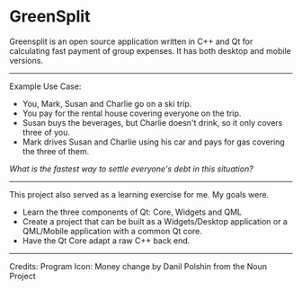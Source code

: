 # GreenSplit

Greensplit is an open source application written in C++ and Qt for calculating fast payment of group expenses.  It has both desktop and mobile versions.

----

Example Use Case:  

 - You, Mark, Susan and Charlie go on a ski trip.  
 - You pay for the rental house covering everyone on the trip.  
 - Susan buys the beverages, but Charlie doesn't drink, so it only covers three of you.  
 - Mark drives Susan and Charlie using his car and pays for gas covering the three of them.  
 
    
*What is the fastest way to settle everyone's debt in this situation?*

---

This project also served as a learning exercise for me.  My goals were.

 - Learn the three components of Qt: Core, Widgets and QML
 - Create a project that can be built as a Widgets/Desktop application or a QML/Mobile application with a common Qt core.
 - Have the Qt Core adapt a raw C++ back end.  

----

Credits:
Program Icon: Money change by Danil Polshin from the Noun Project
